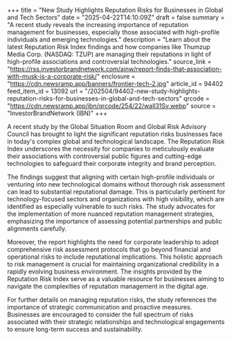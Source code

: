 +++
title = "New Study Highlights Reputation Risks for Businesses in Global and Tech Sectors"
date = "2025-04-22T14:10:09Z"
draft = false
summary = "A recent study reveals the increasing importance of reputation management for businesses, especially those associated with high-profile individuals and emerging technologies."
description = "Learn about the latest Reputation Risk Index findings and how companies like Thumzup Media Corp. (NASDAQ: TZUP) are managing their reputations in light of high-profile associations and controversial technologies."
source_link = "https://rss.investorbrandnetwork.com/ainw/report-finds-that-association-with-musk-is-a-corporate-risk/"
enclosure = "https://cdn.newsramp.app/banners/frontier-tech-2.jpg"
article_id = 94402
feed_item_id = 13092
url = "/202504/94402-new-study-highlights-reputation-risks-for-businesses-in-global-and-tech-sectors"
qrcode = "https://cdn.newsramp.app/ibn/qrcode/254/22/wall31Sv.webp"
source = "InvestorBrandNetwork (IBN)"
+++

<p>A recent study by the Global Situation Room and Global Risk Advisory Council has brought to light the significant reputation risks businesses face in today's complex global and technological landscape. The Reputation Risk Index underscores the necessity for companies to meticulously evaluate their associations with controversial public figures and cutting-edge technologies to safeguard their corporate integrity and brand perception.</p><p>The findings suggest that aligning with certain high-profile individuals or venturing into new technological domains without thorough risk assessment can lead to substantial reputational damage. This is particularly pertinent for technology-focused sectors and organizations with high visibility, which are identified as especially vulnerable to such risks. The study advocates for the implementation of more nuanced reputation management strategies, emphasizing the importance of assessing potential partnerships and public alignments carefully.</p><p>Moreover, the report highlights the need for corporate leadership to adopt comprehensive risk assessment protocols that go beyond financial and operational risks to include reputational implications. This holistic approach to risk management is crucial for maintaining organizational credibility in a rapidly evolving business environment. The insights provided by the Reputation Risk Index serve as a valuable resource for businesses aiming to navigate the complexities of reputation management in the digital age.</p><p>For further details on managing reputation risks, the study references the importance of strategic communication and proactive measures. Businesses are encouraged to consider the full spectrum of risks associated with their strategic relationships and technological engagements to ensure long-term success and sustainability.</p>